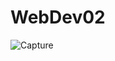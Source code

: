 # WebDev02
![Capture](https://github.com/taimurwaheed/WebDev02/assets/115779657/916d71fd-9ca7-460c-890a-05189ee73c36)
